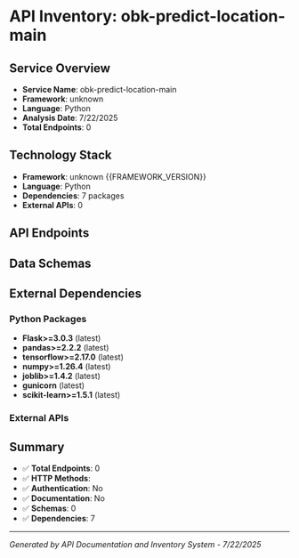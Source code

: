 # API Inventory: obk-predict-location-main

## Service Overview

- **Service Name**: obk-predict-location-main
- **Framework**: unknown
- **Language**: Python
- **Analysis Date**: 7/22/2025
- **Total Endpoints**: 0

## Technology Stack

- **Framework**: unknown {{FRAMEWORK_VERSION}}
- **Language**: Python
- **Dependencies**: 7 packages
- **External APIs**: 0

## API Endpoints



## Data Schemas



## External Dependencies

### Python Packages
- **Flask>=3.0.3** (latest)
- **pandas>=2.2.2** (latest)
- **tensorflow>=2.17.0** (latest)
- **numpy>=1.26.4** (latest)
- **joblib>=1.4.2** (latest)
- **gunicorn** (latest)
- **scikit-learn>=1.5.1** (latest)


### External APIs


## Summary

- ✅ **Total Endpoints**: 0
- ✅ **HTTP Methods**: 
- ✅ **Authentication**: No
- ✅ **Documentation**: No
- ✅ **Schemas**: 0
- ✅ **Dependencies**: 7

---

*Generated by API Documentation and Inventory System - 7/22/2025* 